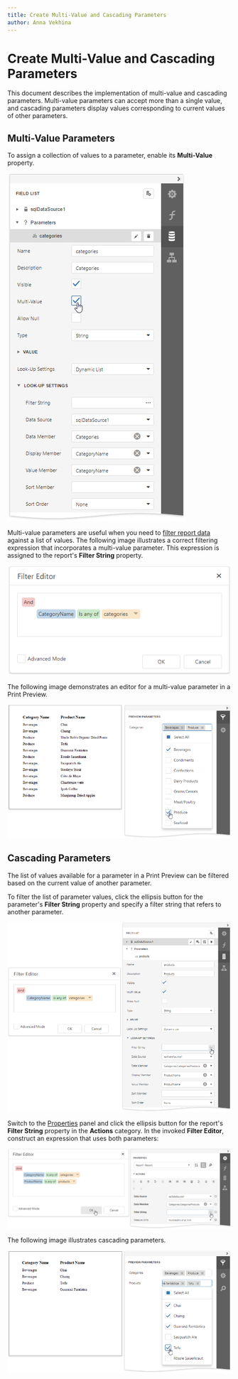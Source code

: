 ```yaml
---
title: Create Multi-Value and Cascading Parameters
author: Anna Vekhina
---
```

# Create Multi-Value and Cascading Parameters

This document describes the implementation of multi-value and cascading parameters. Multi-value parameters can accept more than a single value, and cascading parameters display values corresponding to current values of other parameters.

## <a name="multivalue"></a>Multi-Value Parameters
To assign a collection of values to a parameter, enable its **Multi-Value** property.

![](../../../../images/eurd-web-parameters-create-multi-value-parameter.png)

Multi-value parameters are useful when you need to [filter report data](../filter-data/filter-data-at-the-report-level.md) against a list of values. The following image illustrates a correct filtering expression that incorporates a multi-value parameter. This expression is assigned to the report's **Filter String** property.

![](../../../../images/eurd-web-parameters-filter-string-with-multi-value-parameter.png)

The following image demonstrates an editor for a multi-value parameter in a Print Preview.

![](../../../../images/eurd-web-parameters-multi-value-parameter-result.png)

## <a name="cascading"></a>Cascading Parameters
The list of values available for a parameter in a Print Preview can be filtered based on the current value of another parameter.

To filter the list of parameter values, click the ellipsis button for the parameter's **Filter String** property and specify a filter string that refers to another parameter.

![](../../../../images/eurd-web-parameters-create-cascading-parameter.png)

Switch to the [Properties](../../report-designer-tools/ui-panels/properties-panel.md) panel and click the ellipsis button for the report's **Filter String** property in the **Actions** category. In the invoked **Filter Editor**, construct an expression that uses both parameters:

![](../../../../images/eurd-web-parameters-filter-with-cascading-parameters.png)

The following image illustrates cascading parameters.

![](../../../../images/eurd-web-parameters-cascading-result.png)